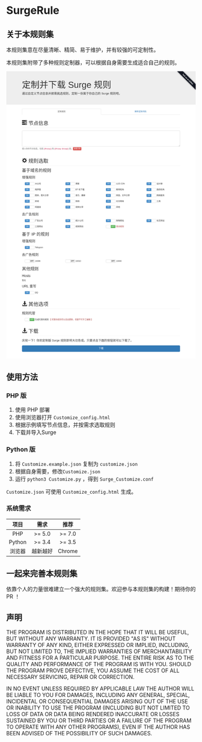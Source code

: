 # SurgeRule

## 关于本规则集

本规则集意在尽量清晰、精简、易于维护，并有较强的可定制性。

本规则集附带了多种规则定制器，可以根据自身需要生成适合自己的规则。

![Web版规则定制器截图](ScreenShot.png)

## 使用方法

### PHP 版

1. 使用 PHP 部署
1. 使用浏览器打开 `Customize_config.html`
1. 根据示例填写节点信息，并按需求选取规则
1. 下载并导入Surge

### Python 版

1. 将 `Customize.example.json` 复制为 `customize.json`
1. 根据自身需要，修改`Customize.json`
1. 运行 `python3 Customize.py` ，得到 `Surge_Customize.conf`

`Customize.json` 可使用 `Customize_config.html` 生成。

### 系统需求

| 项目 | 需求 | 推荐 |
| :---: | :---: | :---: |
| PHP | >= 5.0 | >= 7.0 |
| Python | >= 3.4 | >= 3.5 |
| 浏览器 | 越新越好 | Chrome |

## 一起来完善本规则集

依靠个人的力量很难建立一个强大的规则集。欢迎参与本规则集的构建！期待你的 PR ！

## 声明

THE PROGRAM IS DISTRIBUTED IN THE HOPE THAT IT WILL BE USEFUL, BUT WITHOUT ANY WARRANTY. IT IS PROVIDED "AS IS" WITHOUT WARRANTY OF ANY KIND, EITHER EXPRESSED OR IMPLIED, INCLUDING, BUT NOT LIMITED TO, THE IMPLIED WARRANTIES OF MERCHANTABILITY AND FITNESS FOR A PARTICULAR PURPOSE. THE ENTIRE RISK AS TO THE QUALITY AND PERFORMANCE OF THE PROGRAM IS WITH YOU. SHOULD THE PROGRAM PROVE DEFECTIVE, YOU ASSUME THE COST OF ALL NECESSARY SERVICING, REPAIR OR CORRECTION.

IN NO EVENT UNLESS REQUIRED BY APPLICABLE LAW THE AUTHOR WILL BE LIABLE TO YOU FOR DAMAGES, INCLUDING ANY GENERAL, SPECIAL, INCIDENTAL OR CONSEQUENTIAL DAMAGES ARISING OUT OF THE USE OR INABILITY TO USE THE PROGRAM (INCLUDING BUT NOT LIMITED TO LOSS OF DATA OR DATA BEING RENDERED INACCURATE OR LOSSES SUSTAINED BY YOU OR THIRD PARTIES OR A FAILURE OF THE PROGRAM TO OPERATE WITH ANY OTHER PROGRAMS), EVEN IF THE AUTHOR HAS BEEN ADVISED OF THE POSSIBILITY OF SUCH DAMAGES.
